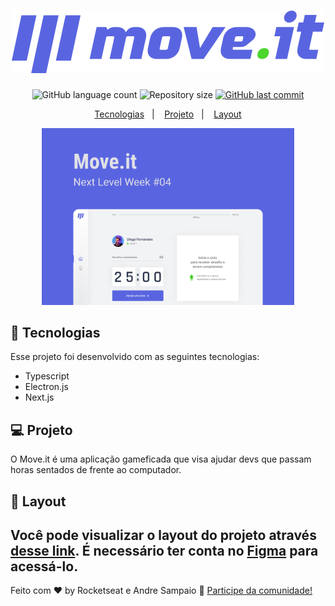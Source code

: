 <h1 align="center">
  <img alt="move.it" title="move.it" src="renderer/public/logo-full.svg" />
</h1>

<p align="center">
  <img alt="GitHub language count" src="https://img.shields.io/github/languages/count/apsampaio/move-it">

  <img alt="Repository size" src="https://img.shields.io/github/repo-size/apsampaio/move-it">
  
  <a href="https://github.com/apsampaio/move-it/commits/main">
    <img alt="GitHub last commit" src="https://img.shields.io/github/last-commit/apsampaio/move-it">
  </a>
</p>

<p align="center">
  <a href="#-tecnologias">Tecnologias</a>&nbsp;&nbsp;&nbsp;|&nbsp;&nbsp;&nbsp;
  <a href="#-projeto">Projeto</a>&nbsp;&nbsp;&nbsp;|&nbsp;&nbsp;&nbsp;
  <a href="#-layout">Layout</a>
</p>

<p align="center">
  <img alt="dev.finances" src="renderer/public/capa.png" width="80%">
</p>

## 🚀 Tecnologias

Esse projeto foi desenvolvido com as seguintes tecnologias:

- Typescript
- Electron.js
- Next.js

## 💻 Projeto

O Move.it é uma aplicação gameficada que visa ajudar devs que passam horas sentados de frente ao computador.

## 🔖 Layout

## Você pode visualizar o layout do projeto através [desse link](https://www.figma.com/file/gnCkW2RNKxGiD00dBoxwyg/Move.it-1.0-Copy?node-id=149898%3A199). É necessário ter conta no [Figma](https://figma.com) para acessá-lo.

Feito com ♥ by Rocketseat e Andre Sampaio :wave: [Participe da comunidade!](https://discordapp.com/invite/gCRAFhc)

